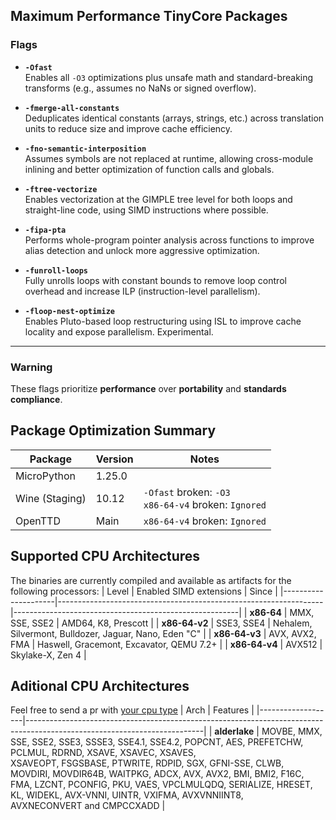 ## Maximum Performance TinyCore Packages

### Flags

- **`-Ofast`**  
  Enables all `-O3` optimizations plus unsafe math and standard-breaking transforms (e.g., assumes no NaNs or signed overflow).

- **`-fmerge-all-constants`**  
  Deduplicates identical constants (arrays, strings, etc.) across translation units to reduce size and improve cache efficiency.

- **`-fno-semantic-interposition`**  
  Assumes symbols are not replaced at runtime, allowing cross-module inlining and better optimization of function calls and globals.

- **`-ftree-vectorize`**  
  Enables vectorization at the GIMPLE tree level for both loops and straight-line code, using SIMD instructions where possible.

- **`-fipa-pta`**  
  Performs whole-program pointer analysis across functions to improve alias detection and unlock more aggressive optimization.

- **`-funroll-loops`**  
  Fully unrolls loops with constant bounds to remove loop control overhead and increase ILP (instruction-level parallelism).

- **`-floop-nest-optimize`**  
  Enables Pluto-based loop restructuring using ISL to improve cache locality and expose parallelism. Experimental.

---

### Warning

These flags prioritize **performance** over **portability** and **standards compliance**.

## Package Optimization Summary

| Package        | Version  | Notes                                                                              |
|----------------|----------|------------------------------------------------------------------------------------|
| MicroPython    | 1.25.0   |                                                                                    |
| Wine (Staging) | 10.12    |  `-Ofast` broken: `-O3` <br>`x86-64-v4`  broken: `Ignored`                         |
| OpenTTD        | Main     |  `x86-64-v4`  broken: `Ignored`                                                    |

## Supported CPU Architectures
The binaries are currently compiled and available as artifacts for the following processors:
| Level               | Enabled SIMD extensions                                          | Since                                                  |
|---------------------|------------------------------------------------------------------|--------------------------------------------------------|
| **x86-64**          | MMX, SSE, SSE2                                                   | AMD64, K8, Prescott                                    |
| **x86-64-v2**       | SSE3, SSE4                                                       | Nehalem, Silvermont, Bulldozer, Jaguar, Nano, Eden "C" |
| **x86-64-v3**       | AVX, AVX2, FMA                                                   | Haswell, Gracemont, Excavator, QEMU 7.2+               |
| **x86-64-v4**       | AVX512                                                           | Skylake-X, Zen 4                                       |


## Aditional CPU Architectures
Feel free to send a pr with [your cpu type](https://gcc.gnu.org/onlinedocs/gcc/x86-Options.html)
| Arch              | Features                                                                                                                 |
|-------------------|--------------------------------------------------------------------------------------------------------------------------|
| **alderlake**     | MOVBE, MMX, SSE, SSE2, SSE3, SSSE3, SSE4.1, SSE4.2, POPCNT, AES, PREFETCHW, PCLMUL, RDRND, XSAVE, XSAVEC, XSAVES,<br>XSAVEOPT, FSGSBASE, PTWRITE, RDPID, SGX, GFNI-SSE, CLWB, MOVDIRI, MOVDIR64B, WAITPKG, ADCX, AVX, AVX2, BMI, BMI2, F16C,<br>FMA, LZCNT, PCONFIG, PKU, VAES, VPCLMULQDQ, SERIALIZE, HRESET, KL, WIDEKL, AVX-VNNI, UINTR, VXIFMA, AVXVNNIINT8,<br> AVXNECONVERT and CMPCCXADD  |

